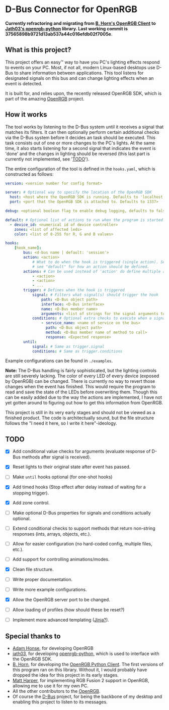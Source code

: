 # D-Bus Connector for OpenRGB

**Currently refractoring and migrating from [B. Horn's OpenRGB Client](https://github.com/bahorn/OpenRGB-PyClient) to [Jath03's openrgb-python](https://github.com/jath03) library. Last working commit is 37565898b9721d13ab537a44c016efdb02f7005e**.

## What is this project?

This project offers an easy™ way to have you PC's lighting effects respond to events on your PC. Most, if not all, modern Linux-based desktops use D-Bus to share information between applications. This tool listens for designated signals on this bus and can change lighting effects when an event is detected.

It is built for, and relies upon, the recently released  OpenRGB SDK, which is part of the amazing [OpenRGB](https://gitlab.com/CalcProgrammer1/OpenRGB) project.


## How it works

The tool works by listening to the D-Bus system until it receives a signal that matches its filters. It can then optionally perform certain additional checks via the D-Bus system before it decides an task should be executed. This task consists out of one or more changes to the PC's lights. At the same time, it also starts listening for a second signal that indicates the event is 'done' and the changes in lighting should be reversed (this last part is currently not implemented, see '[TODO](#todo)').

The entire configuration of the tool is defined in the `hooks.yaml`, which is constructed as follows:

```yaml
version: <version number for config format>

server: # Optional way to specify the location of the OpenRGB SDK
  host: <host where the OpenRGB SDK is running. Defaults to 'localhost'>
  port: <port that the OpenRGB SDK is attached to. Defaults to 1337>

debug: <optional boolean flag to enable debug logging, defaults to false> 

default: # Optional list of actions to run when the program is started.  
  - device_id: <numerical id of device controller>
    zones: <list of affected leds>
    color: <list of 0-255 for R, G and B values>

hooks:
    [hook_name]:
        bus: <d-bus name | default: 'session'> 
        action: <action> 
            # What to do when the hook is triggered (single action). See the usage
            # see "default" for how an action should be defined.
        actions: # Can be used instead of 'action' do define multiple actions.
            - <action>
            - <action>
            - ...
        trigger: # Defines when the hook is triggered
            signal: # Filters what signal(s) should trigger the hook
                path: <D-Bus object path>
                interface: <D-Bus interface>
                name: <D-Bus member name>
                arguments: <list of strings for the signal arguments to be checked against>
            conditions: # Optional extra checks to execute when a signal is received
                - service_name: <name of service on the bus>
                  path: <D-Bus object path>
                  method: <D-Bus member name of method to call>
                  response: <Expected response>
        until:
            signal: # Same as trigger.signal
            conditions: # Same as trigger.conditions

```

Example configurations can be found in `./examples`.

**Note:** The D-Bus handling is fairly sophisticated, but the lighting controls are still severely lacking. The color of every LED of every device (exposed by OpenRGB) can be changed. There is currently no way to revert those changes when the event has finished. This would require the program to read and save the state of the LEDs before overwriting them. Though this can be easily added due to the way the actions are implemented, I have not yet gotten around to figuring out how to get this information from OpenRGB.


This project is still in its very early stages and should not be viewed as a finished product. The code is architectually sound, but the file structure follows the "I need it here, so I write it here"-ideology.

## TODO

* [x] Add conditional value checks for arguments (evaluate response of D-Bus methods after signal is received).
* [x] Reset lights to their original state after event has passed.
* [ ] Make `until` hooks optional (for one-shot hooks)
* [x] Add timed hooks (Stop effect after delay instead of waiting for a stopping trigger).
* [x] Add zone control.
* [ ] Make optional D-Bus properties for signals and conditions actually optional.
* [ ] Extend conditional checks to support methods that return non-string responses (ints, arrays, objects, etc.). 
* [ ] Allow for easier configuration (no hard-coded config, multiple files, etc.).
* [ ] Add support for controlling animations/modes.
* [x] Clean file structure.
* [ ] Write proper documentation.
* [ ] Write more example configurations.
* [x] Allow the OpenRGB server port to be changed.
* [ ] Allow loading of profiles (how should these be reset?)
* [ ] Implement more advanced templating ([Jinja?](http://zetcode.com/python/jinja/)).


## Special thanks to

* [Adam Honse](https://gitlab.com/CalcProgrammer1), for developing OpenRGB
* [jath03](https://github.com/jath03), for developing [openrgb-python](https://github.com/jath03/openrgb-python), which is used to interface with the OpenRGB SDK.
* [B. Horn](https://github.com/bahorn), for developing the [OpenRGB Python Client](https://github.com/bahorn/OpenRGB-PyClient). The first versions of this program ran on this library. Without it, I would probably have dropped the idea for this project in its early stages.
* [Matt Harper](https://gitlab.com/matt.harper), for implementing RGB Fusion 2 support in OpenRGB, allowing me to use it for my own PC.
* All the other contributors to the [OpenRGB](https://gitlab.com/CalcProgrammer1/OpenRGB).
* Of course the [D-Bus](https://www.freedesktop.org/wiki/Software/dbus/) project, for being the backbone of my desktop and enabling this project to listen to its messages.
